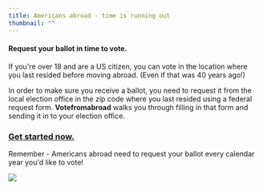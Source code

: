 ```yaml
---
title: Americans abroad - time is running out
thumbnail: ""
---
```

#### Request your ballot in time to vote.

If you're over 18 and are a US citizen, you can vote in the location where you last resided before moving abroad. (Even if that was 40 years ago!) 

In order to make sure you receive a ballot, you need to request it from the local election office in the zip code where you last resided using a federal request form. **Votefromabroad** walks you through filling in that form and sending it in to your election office.[](https://www.votefromabroad.org/request/your-information/)
### [Get started now.](https://www.votefromabroad.org/request/your-information/)

Remember - Americans abroad need to request your ballot every calendar year you'd like to vote! 

![](/images/uploads/istock-1256493510.jpg)